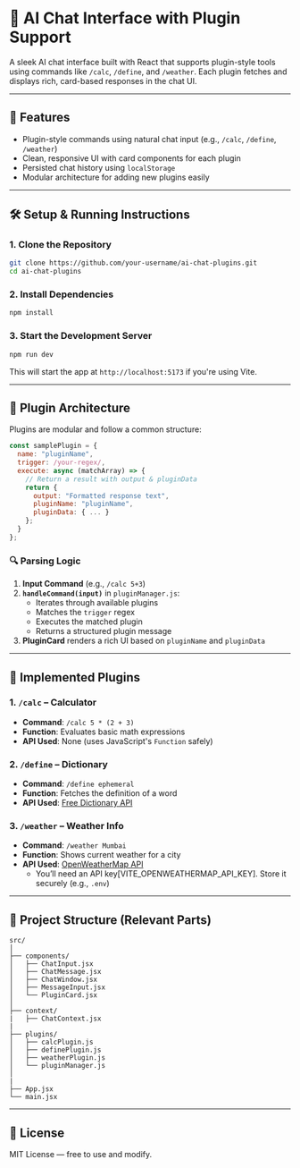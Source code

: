 # 🧠 AI Chat Interface with Plugin Support

A sleek AI chat interface built with React that supports plugin-style tools using commands like `/calc`, `/define`, and `/weather`. Each plugin fetches and displays rich, card-based responses in the chat UI.

---

## 🚀 Features

- Plugin-style commands using natural chat input (e.g., `/calc`, `/define`, `/weather`)
- Clean, responsive UI with card components for each plugin
- Persisted chat history using `localStorage`
- Modular architecture for adding new plugins easily

---

## 🛠 Setup & Running Instructions

### 1. **Clone the Repository**

```bash
git clone https://github.com/your-username/ai-chat-plugins.git
cd ai-chat-plugins
```

### 2. **Install Dependencies**

```bash
npm install
```

### 3. **Start the Development Server**

```bash
npm run dev
```

This will start the app at `http://localhost:5173` if you're using Vite.

---

## 🧩 Plugin Architecture

Plugins are modular and follow a common structure:

```js
const samplePlugin = {
  name: "pluginName",
  trigger: /your-regex/,
  execute: async (matchArray) => {
    // Return a result with output & pluginData
    return {
      output: "Formatted response text",
      pluginName: "pluginName",
      pluginData: { ... }
    };
  }
};
```

### 🔍 Parsing Logic

1. **Input Command** (e.g., `/calc 5+3`)
2. **`handleCommand(input)`** in `pluginManager.js`:
   - Iterates through available plugins
   - Matches the `trigger` regex
   - Executes the matched plugin
   - Returns a structured plugin message
3. **PluginCard** renders a rich UI based on `pluginName` and `pluginData`

---

## 🧠 Implemented Plugins

### 1. `/calc` – Calculator

- **Command**: `/calc 5 * (2 + 3)`
- **Function**: Evaluates basic math expressions
- **API Used**: None (uses JavaScript's `Function` safely)

### 2. `/define` – Dictionary

- **Command**: `/define ephemeral`
- **Function**: Fetches the definition of a word
- **API Used**: [Free Dictionary API](https://dictionaryapi.dev/)

### 3. `/weather` – Weather Info

- **Command**: `/weather Mumbai`
- **Function**: Shows current weather for a city
- **API Used**: [OpenWeatherMap API](https://openweathermap.org/api)
  - You’ll need an API key[VITE_OPENWEATHERMAP_API_KEY]. Store it securely (e.g., `.env`)

---

## 📁 Project Structure (Relevant Parts)

```
src/
│
├── components/
│   ├── ChatInput.jsx
│   ├── ChatMessage.jsx
│   ├── ChatWindow.jsx
│   ├── MessageInput.jsx
│   └── PluginCard.jsx
│
├── context/
|   ├── ChatContext.jsx
|
├── plugins/
│   ├── calcPlugin.js
│   ├── definePlugin.js
│   ├── weatherPlugin.js
│   └── pluginManager.js
│
|
├── App.jsx
└── main.jsx
```

---

## 📜 License

MIT License — free to use and modify.
